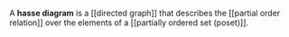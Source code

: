 
A **hasse diagram** is a [[directed graph]] that describes the [[partial order relation]] over the elements of a [[partially ordered set (poset)]].

